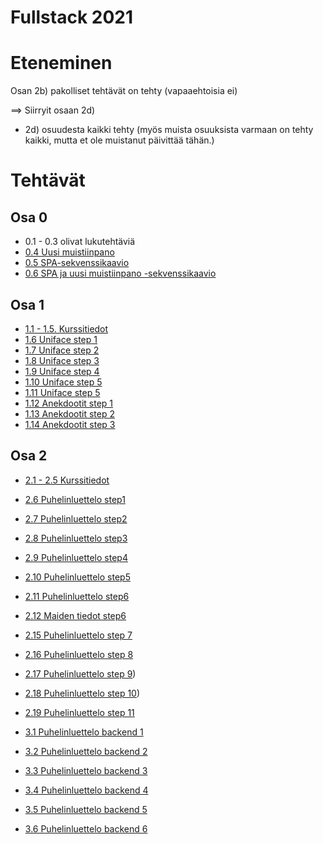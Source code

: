 # Fullstack 2021

# Eteneminen

Osan 2b) pakolliset tehtävät on tehty (vapaaehtoisia ei)

==> Siirryit osaan 2d)

* 2d) osuudesta kaikki tehty (myös muista osuuksista varmaan on tehty kaikki, mutta et ole muistanut päivittää tähän.)
# Tehtävät

## Osa 0

* 0.1 - 0.3 olivat lukutehtäviä
* [0.4 Uusi muistiinpano](./tehtavat/osa0/osa04/README.md)
* [0.5 SPA-sekvenssikaavio](./tehtavat/osa0/osa05/README.md)
* [0.6 SPA ja uusi muistiinpano -sekvenssikaavio](./tehtavat/osa0/osa06/README.md)

## Osa 1

* [1.1 - 1.5. Kurssitiedot](./tehtavat/osa1/kurssitiedot) 
* [1.6 Uniface step 1](./tehtavat/osa1/unicafe_step1)
* [1.7 Uniface step 2](./tehtavat/osa1/unicafe_step2)
* [1.8 Uniface step 3](./tehtavat/osa1/unicafe_step3/README.md)
* [1.9 Uniface step 4](./tehtavat/osa1/unicafe_step4/README.md)
* [1.10 Uniface step 5](./tehtavat/osa1/unicafe_step5/README.md)
* [1.11 Uniface step 5](./tehtavat/osa1/unicafe_step6/README.md)
* [1.12 Anekdootit step 1](./tehtavat/osa1/anekdootit_step1/README.md)
* [1.13 Anekdootit step 2](./tehtavat/osa1/anekdootit_step2/README.md)
* [1.14 Anekdootit step 3](./tehtavat/osa1/anekdootit_step3/README.md)

## Osa 2

* [2.1 - 2.5 Kurssitiedot](./tehtavat/osa2/kurssitiedot_step6/README.md)
* [2.6 Puhelinluettelo step1](./tehtavat/osa2/puhelinluettelo_step1/README.md)
* [2.7 Puhelinluettelo step2](./tehtavat/osa2/puhelinluettelo_step2/README.md)
* [2.8 Puhelinluettelo step3](./tehtavat/osa2/puhelinluettelo_step3/README.md)
* [2.9 Puhelinluettelo step4](./tehtavat/osa2/puhelinluettelo_step4/README.md)
* [2.10 Puhelinluettelo step5](./tehtavat/osa2/puhelinluettelo_step5/README.md)
* [2.11 Puhelinluettelo step6](./tehtavat/osa2/puhelinluettelo_step6/README.md)
* [2.12 Maiden tiedot step6](./tehtavat/osa2/maidentiedot_step1/README.md)

* [2.15 Puhelinluettelo step 7]((./tehtavat/osa2/puhelinluettelo_step7/README.md))
* [2.16 Puhelinluettelo step 8]((./tehtavat/osa2/puhelinluettelo_step8/README.md))
* [2.17 Puhelinluettelo step 9](./tehtavat/osa2/puhelinluettelo_step9/README.md))
* [2.18 Puhelinluettelo step 10](./tehtavat/osa2/puhelinluettelo_step10_extra/README.md))

* [2.19 Puhelinluettelo step 11](./tehtavat/osa2/puhelinluettelo_step11/README.md)

* [3.1 Puhelinluettelo backend 1](./tehtavat/osa3/puhelinluettelon_backend_step1/README.md)
* [3.2 Puhelinluettelo backend 2](./tehtavat/osa3/puhelinluettelon_backend_step2/README.md)
* [3.3 Puhelinluettelo backend 3](./tehtavat/osa3/puhelinluettelon_backend_step3/README.md)
* [3.4 Puhelinluettelo backend 4](./tehtavat/osa3/puhelinluettelon_backend_step4/README.md)
* [3.5 Puhelinluettelo backend 5](./tehtavat/osa3/puhelinluettelon_backend_step5/README.md)
* [3.6 Puhelinluettelo backend 6](./tehtavat/osa3/puhelinluettelon_backend_step6/README.md)